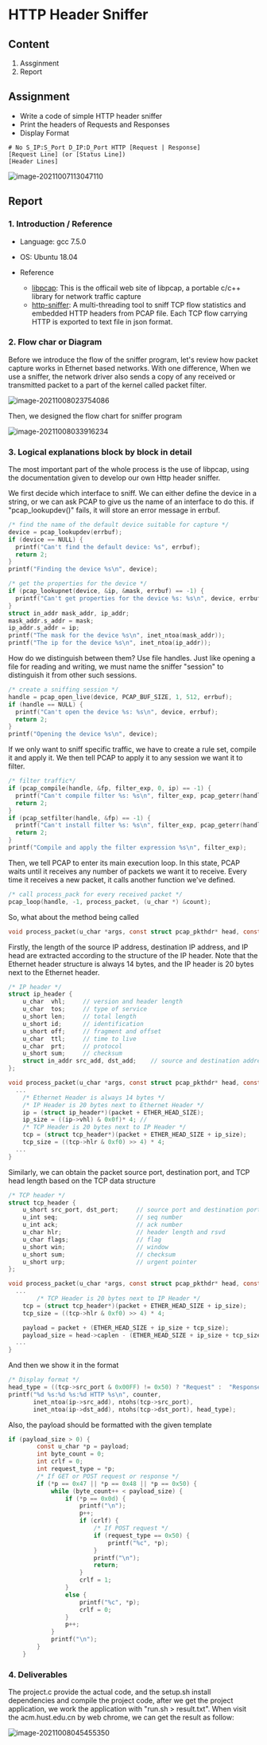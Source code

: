 # HTTP Header Sniffer

## Content

1. Assginment
2. Report



## Assignment

* Write a code of simple HTTP header sniffer
* Print the headers of Requests and Responses
* Display Format

```
# No S_IP:S_Port D_IP:D_Port HTTP [Request | Response]
[Request Line] (or [Status Line])
[Header Lines]
```

![image-20211007113047110](image-20211007113047110.png)



## Report

### 1. Introduction / Reference

* Language: gcc 7.5.0

* OS: Ubuntu 18.04

* Reference
  * [libpcap](http://www.tcpdump.org/): This is the officail web site of libpcap, a portable c/c++ library for network traffic capture
  * [http-sniffer](https://github.com/caesar0301/http-sniffer): A multi-threading tool to sniff TCP flow statistics and embedded HTTP headers from PCAP file. Each TCP flow carrying HTTP is exported to text file in json format.



### 2. Flow char or Diagram

Before we introduce the flow of the sniffer program, let's review how packet capture works in Ethernet based networks. With one difference, When we use a sniffer, the network driver also sends a copy of any received or transmitted packet to a part of the kernel called packet filter.

![image-20211008023754086](image-20211008023754086.png)



Then, we designed the flow chart for sniffer program

![image-20211008033916234](image-20211008033916234.png)



### 3. Logical explanations block by block in detail

The most important part of the whole process is the use of libpcap, using the documentation given to develop our own Http header sniffer.

We first decide which interface to sniff. We can either define the device in a string, or we can ask PCAP to give us the name of an interface to do this. if "pcap_lookupdev()" fails, it will store an error message in errbuf.

```c
/* find the name of the default device suitable for capture */
device = pcap_lookupdev(errbuf);
if (device == NULL) {
  printf("Can't find the default device: %s", errbuf);
  return 2;
}
printf("Finding the device %s\n", device);

/* get the properties for the device */
if (pcap_lookupnet(device, &ip, &mask, errbuf) == -1) {
  printf("Can't get properties for the device %s: %s\n", device, errbuf);
}
struct in_addr mask_addr, ip_addr;
mask_addr.s_addr = mask;
ip_addr.s_addr = ip;
printf("The mask for the device %s\n", inet_ntoa(mask_addr));
printf("The ip for the device %s\n", inet_ntoa(ip_addr));
```



How do we distinguish between them? Use file handles.  Just like opening a file for reading and writing, we must name the sniffer "session" to distinguish it from other such sessions.

```c
/* create a sniffing session */
handle = pcap_open_live(device, PCAP_BUF_SIZE, 1, 512, errbuf);
if (handle == NULL) {
  printf("Can't open the device %s: %s\n", device, errbuf);
  return 2;
}
printf("Opening the device %s\n", device);
```



If we only want to sniff specific traffic, we have to create a rule set, compile it and apply it. We then tell PCAP to apply it to any session we want it to filter.

```c
/* filter traffic*/
if (pcap_compile(handle, &fp, filter_exp, 0, ip) == -1) {
  printf("Can't compile filter %s: %s\n", filter_exp, pcap_geterr(handle));
  return 2;
}
if (pcap_setfilter(handle, &fp) == -1) {
  printf("Can't install filter %s: %s\n", filter_exp, pcap_geterr(handle));
  return 2;
}
printf("Compile and apply the filter expression %s\n", filter_exp);
```



Then, we tell PCAP to enter its main execution loop. In this state, PCAP waits until it receives any number of packets we want it to receive. Every time it receives a new packet, it calls another function we've defined.

```c
/* call process_pack for every received packet */
pcap_loop(handle, -1, process_packet, (u_char *) &count);
```



So, what about the method being called

```c
void process_packet(u_char *args, const struct pcap_pkthdr* head, const u_char *packet);
```



Firstly, the length of the source IP address, destination IP address, and IP head are extracted according to the structure of the IP header. Note that the Ethernet header structure is always 14 bytes, and the IP header is 20 bytes next to the Ethernet header.

```c
/* IP header */
struct ip_header {
    u_char  vhl;     // version and header length
    u_char  tos;     // type of service
    u_short len;     // total length
    u_short id;      // identification
    u_short off;     // fragment and offset
    u_char  ttl;     // time to live
    u_char  prt;     // protocol
    u_short sum;     // checksum
    struct in_addr src_add, dst_add;    // source and destination address
};

void process_packet(u_char *args, const struct pcap_pkthdr* head, const u_char *packet) {
  ...
    /* Ethernet Header is always 14 bytes */
    /* IP Header is 20 bytes next to Ethernet Header */
    ip = (struct ip_header*)(packet + ETHER_HEAD_SIZE);
    ip_size = ((ip->vhl) & 0x0f)* 4; //
    /* TCP Header is 20 bytes next to IP Header */
    tcp = (struct tcp_header*)(packet + ETHER_HEAD_SIZE + ip_size);
    tcp_size = ((tcp->hlr & 0xf0) >> 4) * 4;
  ...
}

```



Similarly, we can obtain the packet source port, destination port, and TCP head length based on the TCP data structure

```c
/* TCP header */
struct tcp_header {
    u_short src_port, dst_port;     // source port and destination port
    u_int seq;                      // seq number
    u_int ack;                      // ack number
    u_char hlr;                     // header length and rsvd
    u_char flags;                   // flag
    u_short win;                    // window
    u_short sum;                    // checksum
    u_short urp;                    // urgent pointer
};

void process_packet(u_char *args, const struct pcap_pkthdr* head, const u_char *packet) {
  ...
		/* TCP Header is 20 bytes next to IP Header */
    tcp = (struct tcp_header*)(packet + ETHER_HEAD_SIZE + ip_size);
    tcp_size = ((tcp->hlr & 0xf0) >> 4) * 4;

    payload = packet + (ETHER_HEAD_SIZE + ip_size + tcp_size);
    payload_size = head->caplen - (ETHER_HEAD_SIZE + ip_size + tcp_size);
  ...
}
```



And then we show it in the format

```c
/* Display format */
head_type = ((tcp->src_port & 0x00FF) != 0x50) ? "Request" :  "Response";
printf("%d %s:%d %s:%d HTTP %s\n", counter,
       inet_ntoa(ip->src_add), ntohs(tcp->src_port),
       inet_ntoa(ip->dst_add), ntohs(tcp->dst_port), head_type);
```



Also, the payload should be formatted with the given template

```c
if (payload_size > 0) {
        const u_char *p = payload;
        int byte_count = 0;
        int crlf = 0;
        int request_type = *p;
        /* If GET or POST request or response */
        if (*p == 0x47 || *p == 0x48 || *p == 0x50) {
            while (byte_count++ < payload_size) {
                if (*p == 0x0d) {
                    printf("\n");
                    p++;
                    if (crlf) {
                        /* If POST request */
                        if (request_type == 0x50) {
                            printf("%c", *p);
                        }
                        printf("\n");
                        return;
                    }
                    crlf = 1;
                }
                else {
                    printf("%c", *p);
                    crlf = 0;
                }
                p++;
            }
            printf("\n");
        }
    }
```



### 4. Deliverables

The project.c provide the actual code, and the setup.sh install dependencies and compile the project code, after we get the project application, we work the application with "run.sh > result.txt". When visit the acm.hust.edu.cn by web chrome, we can get the result as follow: 

![image-20211008045455350](image-20211008045455350.png)
